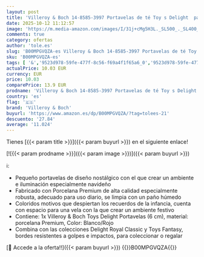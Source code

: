 ```yaml
---
layout: post
title: 'Villeroy & Boch 14-8585-3997 Portavelas de té Toy s Delight  para Navidad  4 cm  en Festivo Embalaje de Regalo  Porcelana  Rojo  27.5x14.0x8.0 cm'
date: 2025-10-12 11:12:57
image: 'https://m.media-amazon.com/images/I/31j+cMg5H3L._SL500_._SL400_.jpg'
comments: true
category: ofertas
author: 'tole.es'
slug: 'B00MPGVQZA-es Villeroy & Boch 14-8585-3997 Portavelas de té Toy s...'
sku: 'B00MPGVQZA-es'
tags: [ '&','9523d978-59fe-477f-8c56-f69a4f1f65a6_0','9523d978-59fe-477f-8c56-f69a4f1f65a6_5601','Arborist Merchandising Root','Candelabros y portavelas','Decoración del hogar','Hogar y cocina','Los favoritos de nuestros clientes: Hogar y cocina','Portavelas de velas pequeñas','Self Service','Special Features Stores','Velas y candelabros','boch','navidad','villeroy','villeroy & boch','🇪🇸', ]
actualPrice: 10.03 EUR
currency: EUR
price: 10.03
comparePrice: 13.9 EUR
prodname: 'Villeroy & Boch 14-8585-3997 Portavelas de té Toy s Delight  para Navidad  4 cm  en Festivo Embalaje de Regalo  Porcelana  Rojo  27.5x14.0x8.0 cm'
country: 'es'
flag: '🇪🇸'
brand: 'Villeroy & Boch'
buyurl: 'https://www.amazon.es/dp/B00MPGVQZA/?tag=tolees-21'
descuento: '27.84'
average: '11.024'
---
```


Tienes [{{< param title >}}]({{< param buyurl >}}) en el siguiente enlace!

[![{{< param prodname >}}]({{< param image >}})]({{< param buyurl >}})

ℹ️:

- Pequeño portavelas de diseño nostálgico con el que crear un ambiente e iluminación especialmente navideño
- Fabricado con Porcelana Premium de alta calidad especialmente robusta, adecuado para uso diario, se limpia con un paño húmedo
- Coloridos motivos que despiertan los recuerdos de la infancia, cuenta con espacio para una vela con la que crear un ambiente festivo
- Contiene: 1x Villeroy & Boch Toys Delight Portavelas (6 cm), material: porcelana Premium, Color: Blanco/Rojo
- Combina con las colecciones Delight Royal Classic y Toys Fantasy, bordes resistentes a golpes e impactos, para coleccionar o regalar

[🛒 Accede a la oferta!!]({{< param buyurl >}})
{{<world>}}B00MPGVQZA{{</world>}}
